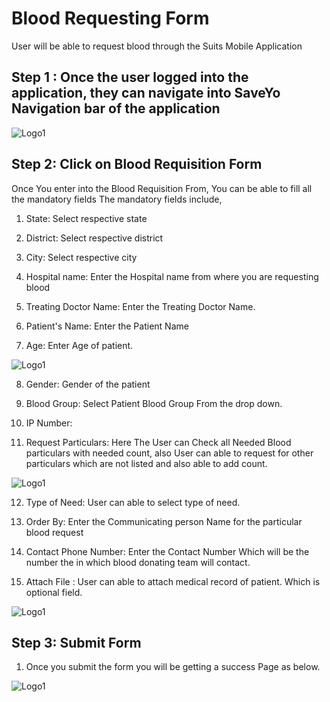 # Blood Requesting Form

User will be able to request blood through the Suits Mobile Application

## Step 1 : Once the user logged into the application, they can navigate into SaveYo Navigation bar of the application

![Logo1](./images/mobile/serach-blood-donor/blooddonor1.jpg)

## Step 2: Click on Blood Requisition Form

Once You enter into the Blood Requisition From, You can be able to fill all the mandatory fields
The mandatory fields include,

1. State: Select respective state

2. District: Select respective district

3. City: Select respective city

4. Hospital name: Enter the Hospital name from where you are requesting blood

5. Treating Doctor Name: Enter the Treating Doctor Name.

6. Patient's Name: Enter the Patient Name

7. Age: Enter Age of patient.

![Logo1](./images/mobile/requesting-blood/bloodrequest1.jpg)

8. Gender: Gender of the patient

9. Blood Group: Select Patient Blood Group From the drop down.

10. IP Number:

11. Request Particulars: Here The User can Check all Needed Blood particulars with needed count, also User can able to request for other particulars which are not listed and also able to add count.

![Logo1](./images/mobile/requesting-blood/bloodrequest2.jpg)

12. Type of Need: User can able to select type of need.

13. Order By: Enter the Communicating person Name for the particular blood request

14. Contact Phone Number: Enter the Contact Number Which will be the number the in which blood donating team will contact.

15. Attach File : User can able to attach medical record of patient. Which is optional field.

![Logo1](./images/mobile/requesting-blood/bloodrequest3.jpg)

## Step 3: Submit Form

1.  Once you submit the form you will be getting a success Page as below.

![Logo1](./images/mobile/requesting-blood/bloodrequest4.jpg)
